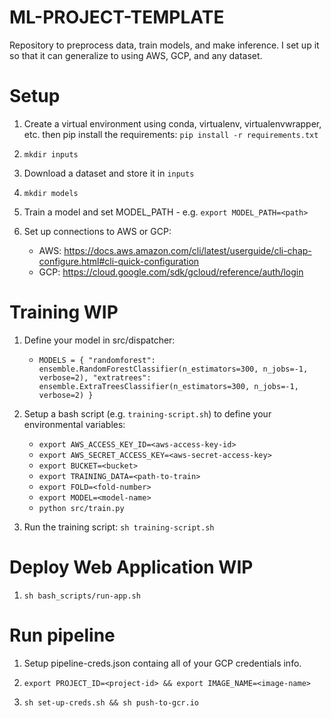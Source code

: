 # ML-PROJECT-TEMPLATE

Repository to preprocess data, train models, and make inference. I set up it so that it can generalize to using AWS, GCP, and any dataset. 

# Setup

1. Create a virtual environment using conda, virtualenv, virtualenvwrapper, etc. then pip install the requirements: `pip install -r requirements.txt`

2. `mkdir inputs`

3. Download a dataset and store it in `inputs`

4. `mkdir models`

5. Train a model and set MODEL_PATH - e.g. `export MODEL_PATH=<path>`

6. Set up connections to AWS or GCP: 

    - AWS: https://docs.aws.amazon.com/cli/latest/userguide/cli-chap-configure.html#cli-quick-configuration
    - GCP: https://cloud.google.com/sdk/gcloud/reference/auth/login

# Training WIP

1. Define your model in src/dispatcher:
    - `MODELS = {
        "randomforest":
        ensemble.RandomForestClassifier(n_estimators=300, n_jobs=-1, verbose=2),
        "extratrees":
        ensemble.ExtraTreesClassifier(n_estimators=300, n_jobs=-1, verbose=2)
    }`

2. Setup a bash script (e.g. `training-script.sh`) to define your environmental variables:
    - `export AWS_ACCESS_KEY_ID=<aws-access-key-id>`
    - `export AWS_SECRET_ACCESS_KEY=<aws-secret-access-key>`
    - `export BUCKET=<bucket>`
    - `export TRAINING_DATA=<path-to-train>`
    - `export FOLD=<fold-number>`
    - `export MODEL=<model-name>`
    - `python src/train.py`

3. Run the training script: `sh training-script.sh`


# Deploy Web Application WIP

1. `sh bash_scripts/run-app.sh`

# Run pipeline

1. Setup pipeline-creds.json containg all of your GCP credentials info.

2. `export PROJECT_ID=<project-id> && export IMAGE_NAME=<image-name>`

3. `sh set-up-creds.sh && sh push-to-gcr.io`